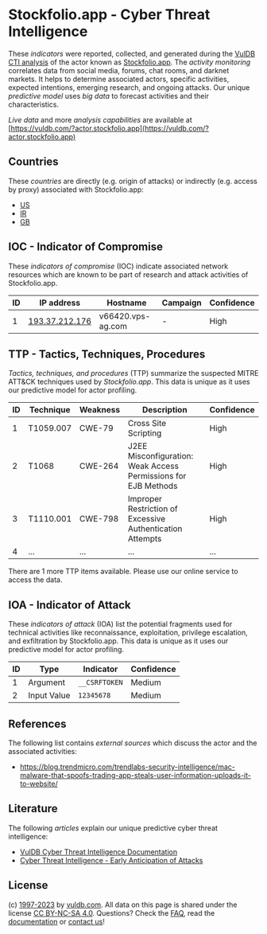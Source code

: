 # Stockfolio.app - Cyber Threat Intelligence

These _indicators_ were reported, collected, and generated during the [VulDB CTI analysis](https://vuldb.com/?kb.cti) of the actor known as [Stockfolio.app](https://vuldb.com/?actor.stockfolio.app). The _activity monitoring_ correlates data from social media, forums, chat rooms, and darknet markets. It helps to determine associated actors, specific activities, expected intentions, emerging research, and ongoing attacks. Our unique _predictive model_ uses _big data_ to forecast activities and their characteristics.

_Live data_ and more _analysis capabilities_ are available at [https://vuldb.com/?actor.stockfolio.app](https://vuldb.com/?actor.stockfolio.app)

## Countries

These _countries_ are directly (e.g. origin of attacks) or indirectly (e.g. access by proxy) associated with Stockfolio.app:

* [US](https://vuldb.com/?country.us)
* [IR](https://vuldb.com/?country.ir)
* [GB](https://vuldb.com/?country.gb)

## IOC - Indicator of Compromise

These _indicators of compromise_ (IOC) indicate associated network resources which are known to be part of research and attack activities of Stockfolio.app.

ID | IP address | Hostname | Campaign | Confidence
-- | ---------- | -------- | -------- | ----------
1 | [193.37.212.176](https://vuldb.com/?ip.193.37.212.176) | v66420.vps-ag.com | - | High

## TTP - Tactics, Techniques, Procedures

_Tactics, techniques, and procedures_ (TTP) summarize the suspected MITRE ATT&CK techniques used by _Stockfolio.app_. This data is unique as it uses our predictive model for actor profiling.

ID | Technique | Weakness | Description | Confidence
-- | --------- | -------- | ----------- | ----------
1 | T1059.007 | CWE-79 | Cross Site Scripting | High
2 | T1068 | CWE-264 | J2EE Misconfiguration: Weak Access Permissions for EJB Methods | High
3 | T1110.001 | CWE-798 | Improper Restriction of Excessive Authentication Attempts | High
4 | ... | ... | ... | ...

There are 1 more TTP items available. Please use our online service to access the data.

## IOA - Indicator of Attack

These _indicators of attack_ (IOA) list the potential fragments used for technical activities like reconnaissance, exploitation, privilege escalation, and exfiltration by Stockfolio.app. This data is unique as it uses our predictive model for actor profiling.

ID | Type | Indicator | Confidence
-- | ---- | --------- | ----------
1 | Argument | `__CSRFTOKEN` | Medium
2 | Input Value | `12345678` | Medium

## References

The following list contains _external sources_ which discuss the actor and the associated activities:

* https://blog.trendmicro.com/trendlabs-security-intelligence/mac-malware-that-spoofs-trading-app-steals-user-information-uploads-it-to-website/

## Literature

The following _articles_ explain our unique predictive cyber threat intelligence:

* [VulDB Cyber Threat Intelligence Documentation](https://vuldb.com/?kb.cti)
* [Cyber Threat Intelligence - Early Anticipation of Attacks](https://www.scip.ch/en/?labs.20201022)

## License

(c) [1997-2023](https://vuldb.com/?kb.changelog) by [vuldb.com](https://vuldb.com/?kb.about). All data on this page is shared under the license [CC BY-NC-SA 4.0](https://creativecommons.org/licenses/by-nc-sa/4.0/). Questions? Check the [FAQ](https://vuldb.com/?kb.faq), read the [documentation](https://vuldb.com/?kb) or [contact us](https://vuldb.com/?contact)!
